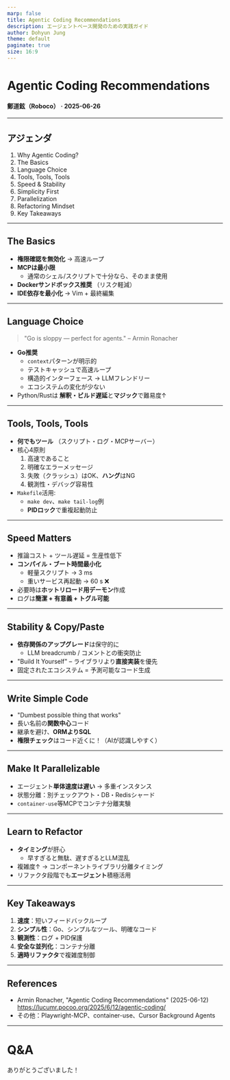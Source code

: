 ```yaml
---
marp: false
title: Agentic Coding Recommendations
description: エージェントベース開発のための実践ガイド
author: Dohyun Jung
theme: default
paginate: true
size: 16:9
---
```


# Agentic Coding Recommendations  
#### 鄭道鉉（Roboco） · 2025-06-26

---

## アジェンダ
1. Why Agentic Coding?
2. The Basics
3. Language Choice
4. Tools, Tools, Tools
5. Speed & Stability
6. Simplicity First
7. Parallelization
8. Refactoring Mindset
9. Key Takeaways

---

## The Basics
- **権限確認を無効化** → 高速ループ  
- **MCPは最小限**  
  - 通常のシェル/スクリプトで十分なら、そのまま使用  
- **Dockerサンドボックス推奨** （リスク軽減）  
- **IDE依存を最小化** → Vim + 最終編集

<!--
**Presenter Notes:**
- この部分は、エージェントに最大限自由に作業を任せ、開発者は管理と方向性の提示に集中するワークフローを意味します。
- 権限確認を無効化すると、反復ループが高速になります。ただし、リスクを軽減するため、Dockerサンドボックス環境を推奨します。
- MCP（ツール標準化プロトコル）は必要な時だけ使用し、通常のシェル/スクリプトで十分な場合はそのまま使用するのが効率的です。
- IDE依存度を下げれば、エージェントがコード作成に集中し、開発者は最終編集のみで済みます。
- 実務では、エージェントが一度に考慮すべき情報が多くなるほど管理が困難になるため、適切なタイミングでの構造化とリファクタリングが必要です。
-->

---

## Language Choice
> "Go is sloppy — perfect for agents." – Armin Ronacher
- **Go推奨**  
  - `context`パターンが明示的  
  - テストキャッシュで高速ループ  
  - 構造的インターフェース → LLMフレンドリー  
  - エコシステムの変化が少ない
- Python/Rustは **解釈・ビルド遅延**と**マジック**で難易度↑

<!--
**Presenter Notes:**
- エージェントに親しみやすい言語と環境を提供すれば、作業精度と速度が向上します。
- Goはcontext渡しが明確で、テストキャッシュが優秀なため反復作業が高速です。
- 構造的インターフェースにより、LLMが型を理解しやすくなります。
- エコシステムの変化が少ないため、エージェントが予測可能なコードを生成します。
- Python/Rustはビルド/実行遅延、マジック（隠された動作）のため、エージェントがミスしやすいです。
- 実務では、Makefileにテスト、リンター、ログコマンドを整理しておけば、エージェントが簡単に活用できます。
-->

---

## Tools, Tools, Tools
- **何でもツール** （スクリプト・ログ・MCPサーバー）  
- 核心4原則  
  1. 高速であること  
  2. 明確なエラーメッセージ  
  3. 失敗（クラッシュ）はOK、**ハング**はNG  
  4. 観測性・デバッグ容易性  
- `Makefile`活用:  
  - `make dev`、`make tail-log`例  
  - **PIDロック**で重複起動防止

<!--
**Presenter Notes:**
- ツールとは、リンター、テスト、ログ、開発サーバーなど、エージェントが使用できる全てのものを意味します。
- ツールは高速で、明確なエラーメッセージを提供し、クラッシュは構わないがハングは絶対に避けるべきです。
- 観測性とデバッグが簡単でなければ、エージェントが問題を診断・解決できません。
- Makefileに主要コマンドを整理しておけば、エージェントが簡単にアクセスできます。
- 例：PIDロックで重複起動を防ぎ、エージェントがサーバーを複数回起動するミスを防止します。
- ログをstdoutに出力し、ドキュメントに場所を明記すれば、エージェントが必要な情報を直接見つけて処理できます。
-->

---

## Speed Matters
- 推論コスト + ツール遅延 = 生産性低下  
- **コンパイル・ブート時間最小化**  
  - 軽量スクリプト → 3 ms  
  - 重いサービス再起動 → 60 s ❌  
- 必要時は**ホットリロード用デーモン**作成  
- ログは**簡潔 + 有意義 + トグル可能**

<!--
**Presenter Notes:**
- エージェントの作業速度は、ツールと環境設定に大きく左右されます。
- 反復作業（テスト、ビルドなど）が高速であるほど、エージェントがより頻繁に、より効果的にフィードバックを得られます。
- ビルド/テスト速度を最適化して、高速フィードバックループを作成してください。
- 例：テストが遅いとエージェントが小さな変更でも長時間待つ必要があるため、並列化やキャッシュを活用して速度を向上させます。
- ログは必要な情報のみを簡潔に記録し、必要に応じてトグルできるよう設計してください。
-->

---

## Stability & Copy/Paste
- **依存関係のアップグレード**は保守的に  
  - LLM breadcrumb / コメントとの衝突防止  
- "Build It Yourself" – ライブラリより**直接実装**を優先  
- 固定されたエコシステム = 予測可能なコード生成

<!--
**Presenter Notes:**
- 予測可能な結果と一貫した動作が重要です。
- 依存関係のアップグレードは保守的に進め、LLMが残したコメントや判断と衝突しないようにします。
- 可能な限り直接実装（Build It Yourself）方式を優先し、エージェントがコードをより理解・保守しやすくします。
- 固定されたエコシステムは、エージェントが予測可能なコードを生成するのに役立ちます。
- 例：デバッグモードでメールを実際に送信せずログに記録すれば、エージェントがログのみで認証フローを自動化できます。
-->

---

## Write Simple Code
- "Dumbest possible thing that works"  
- 長い名前の**関数中心**コード  
- 継承を避け、**ORMよりSQL**  
- **権限チェック**はコード近くに！（AIが認識しやすく）

<!--
**Presenter Notes:**
- 複雑性を減らし、明確でシンプルな構造を維持することで、エージェントが全体的な文脈を理解しやすくなります。
- 関数中心、長い名前、継承ではなく組み合わせ、ORMよりSQLなど、シンプルなパターンを推奨します。
- 権限チェックはコード近くに明確に配置し、エージェントが見落とさないようにします。
- 実務では、機能別にファイルとコンポーネントを分離し、不要な重複を除去してください。
-->

---

## Make It Parallelizable
- エージェント**単体速度は遅い** → 多重インスタンス  
- 状態分離：別チェックアウト・DB・Redisシャード  
- `container-use`等MCPでコンテナ分離実験

<!--
**Presenter Notes:**
- エージェントが複数のタスクを同時に処理できるよう設計すれば、全体的な開発速度が向上します。
- テスト、ビルド、コード生成など反復作業を並列実行してください。
- 状態分離のため、別チェックアウト、DB、Redisシャードなどを活用できます。
- MCPのcontainer-useなどでコンテナ分離実験も可能です。
-->

---

## Learn to Refactor
- **タイミング**が肝心  
  - 早すぎると無駄、遅すぎるとLLM混乱  
- 複雑度↑ → コンポーネントライブラリ分離タイミング  
- リファクタ段階でも**エージェント**積極活用

<!--
**Presenter Notes:**
- リファクタリングのタイミングと範囲を慎重に決定する必要があります。
- 早すぎたり遅すぎたりするリファクタリングは、むしろ非効率的です。
- エージェントが作業しにくくなった時が適切なタイミングです。
- 例：Tailwindクラスが多すぎてエージェントがコンポーネント抽出できない時、その時点で構造化作業を指示してください。
- リファクタ段階でもエージェントを積極活用できます。
-->

---

## Key Takeaways
1. **速度**：短いフィードバックループ  
2. **シンプル性**：Go、シンプルなツール、明確なコード  
3. **観測性**：ログ + PID保護  
4. **安全な並列化**：コンテナ分離  
5. **適時リファクタ**で複雑度制御

---

## References
- Armin Ronacher, "Agentic Coding Recommendations" (2025-06-12)  
  <https://lucumr.pocoo.org/2025/6/12/agentic-coding/>  
- その他：Playwright-MCP、container-use、Cursor Background Agents

---

# Q&A  
ありがとうございました！